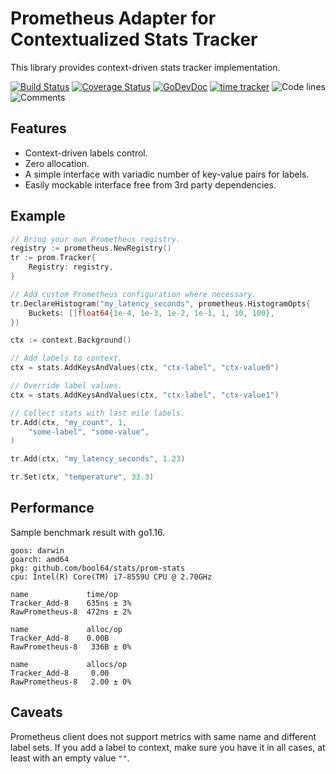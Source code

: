 # Prometheus Adapter for Contextualized Stats Tracker

This library provides context-driven stats tracker implementation.

[![Build Status](https://github.com/bool64/prom-stats/workflows/test-unit/badge.svg)](https://github.com/bool64/prom-stats/actions?query=branch%3Amaster+workflow%3Atest-unit)
[![Coverage Status](https://codecov.io/gh/bool64/prom-stats/branch/master/graph/badge.svg)](https://codecov.io/gh/bool64/prom-stats)
[![GoDevDoc](https://img.shields.io/badge/dev-doc-00ADD8?logo=go)](https://pkg.go.dev/github.com/bool64/prom-stats)
[![time tracker](https://wakatime.com/badge/github/bool64/prom-stats.svg)](https://wakatime.com/badge/github/bool64/prom-stats)
![Code lines](https://sloc.xyz/github/bool64/prom-stats/?category=code)
![Comments](https://sloc.xyz/github/bool64/prom-stats/?category=comments)

## Features

* Context-driven labels control.
* Zero allocation.
* A simple interface with variadic number of key-value pairs for labels.
* Easily mockable interface free from 3rd party dependencies.

## Example

```go
// Bring your own Prometheus registry.
registry := prometheus.NewRegistry()
tr := prom.Tracker{
    Registry: registry,
}

// Add custom Prometheus configuration where necessary.
tr.DeclareHistogram("my_latency_seconds", prometheus.HistogramOpts{
    Buckets: []float64{1e-4, 1e-3, 1e-2, 1e-1, 1, 10, 100},
})

ctx := context.Background()

// Add labels to context.
ctx = stats.AddKeysAndValues(ctx, "ctx-label", "ctx-value0")

// Override label values.
ctx = stats.AddKeysAndValues(ctx, "ctx-label", "ctx-value1")

// Collect stats with last mile labels.
tr.Add(ctx, "my_count", 1,
    "some-label", "some-value",
)

tr.Add(ctx, "my_latency_seconds", 1.23)

tr.Set(ctx, "temperature", 33.3)
```

## Performance

Sample benchmark result with go1.16.
```
goos: darwin
goarch: amd64
pkg: github.com/bool64/stats/prom-stats
cpu: Intel(R) Core(TM) i7-8559U CPU @ 2.70GHz
```
```
name             time/op
Tracker_Add-8    635ns ± 3%
RawPrometheus-8  472ns ± 2%

name             alloc/op
Tracker_Add-8    0.00B     
RawPrometheus-8   336B ± 0%

name             allocs/op
Tracker_Add-8     0.00     
RawPrometheus-8   2.00 ± 0%
```

## Caveats

Prometheus client does not support metrics with same name and different label sets. 
If you add a label to context, make sure you have it in all cases, at least with an empty value `""`.
